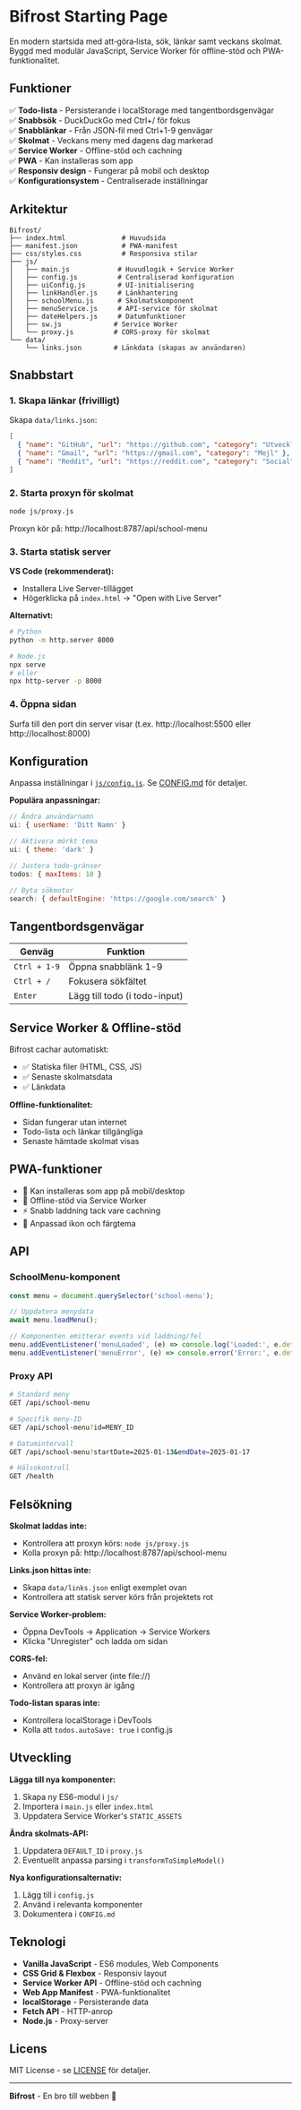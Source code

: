 # Bifrost Starting Page

En modern startsida med att‑göra‑lista, sök, länkar samt veckans skolmat. Byggd med modulär JavaScript, Service Worker för offline-stöd och PWA-funktionalitet.

## Funktioner

✅ **Todo-lista** - Persisterande i localStorage med tangentbordsgenvägar  
✅ **Snabbsök** - DuckDuckGo med Ctrl+/ för fokus  
✅ **Snabblänkar** - Från JSON-fil med Ctrl+1-9 genvägar  
✅ **Skolmat** - Veckans meny med dagens dag markerad  
✅ **Service Worker** - Offline-stöd och cachning  
✅ **PWA** - Kan installeras som app  
✅ **Responsiv design** - Fungerar på mobil och desktop  
✅ **Konfigurationsystem** - Centraliserade inställningar  

## Arkitektur

```
Bifrost/
├── index.html              # Huvudsida
├── manifest.json           # PWA-manifest
├── css/styles.css          # Responsiva stilar
├── js/
│   ├── main.js            # Huvudlogik + Service Worker
│   ├── config.js          # Centraliserad konfiguration
│   ├── uiConfig.js        # UI-initialisering
│   ├── linkHandler.js     # Länkhantering
│   ├── schoolMenu.js      # Skolmatskomponent
│   ├── menuService.js     # API-service för skolmat
│   ├── dateHelpers.js     # Datumfunktioner
│   ├── sw.js             # Service Worker
│   └── proxy.js          # CORS-proxy för skolmat
└── data/
    └── links.json        # Länkdata (skapas av användaren)
```

## Snabbstart

### 1. Skapa länkar (frivilligt)
Skapa `data/links.json`:
```json
[
  { "name": "GitHub", "url": "https://github.com", "category": "Utveckling" },
  { "name": "Gmail", "url": "https://gmail.com", "category": "Mejl" },
  { "name": "Reddit", "url": "https://reddit.com", "category": "Social" }
]
```

### 2. Starta proxyn för skolmat
```bash
node js/proxy.js
```
Proxyn kör på: http://localhost:8787/api/school-menu

### 3. Starta statisk server
**VS Code (rekommenderat):**
- Installera Live Server-tillägget
- Högerklicka på `index.html` → "Open with Live Server"

**Alternativt:**
```bash
# Python
python -m http.server 8000

# Node.js
npx serve
# eller
npx http-server -p 8000
```

### 4. Öppna sidan
Surfa till den port din server visar (t.ex. http://localhost:5500 eller http://localhost:8000)

## Konfiguration

Anpassa inställningar i [`js/config.js`](js/config.js). Se [CONFIG.md](CONFIG.md) för detaljer.

**Populära anpassningar:**
```js
// Ändra användarnamn
ui: { userName: 'Ditt Namn' }

// Aktivera mörkt tema
ui: { theme: 'dark' }

// Justera todo-gränser
todos: { maxItems: 10 }

// Byta sökmotor
search: { defaultEngine: 'https://google.com/search' }
```

## Tangentbordsgenvägar

| Genväg | Funktion |
|--------|----------|
| `Ctrl + 1-9` | Öppna snabblänk 1-9 |
| `Ctrl + /` | Fokusera sökfältet |
| `Enter` | Lägg till todo (i todo-input) |

## Service Worker & Offline-stöd

Bifrost cachar automatiskt:
- ✅ Statiska filer (HTML, CSS, JS)
- ✅ Senaste skolmatsdata
- ✅ Länkdata

**Offline-funktionalitet:**
- Sidan fungerar utan internet
- Todo-lista och länkar tillgängliga
- Senaste hämtade skolmat visas

## PWA-funktioner

- 📱 Kan installeras som app på mobil/desktop
- 🔄 Offline-stöd via Service Worker
- ⚡ Snabb laddning tack vare cachning
- 🎨 Anpassad ikon och färgtema

## API

### SchoolMenu-komponent
```javascript
const menu = document.querySelector('school-menu');

// Uppdatera menydata
await menu.loadMenu();

// Komponenten emitterar events vid laddning/fel
menu.addEventListener('menuLoaded', (e) => console.log('Loaded:', e.detail));
menu.addEventListener('menuError', (e) => console.error('Error:', e.detail));
```

### Proxy API
```bash
# Standard meny
GET /api/school-menu

# Specifik meny-ID
GET /api/school-menu?id=MENY_ID

# Datumintervall
GET /api/school-menu?startDate=2025-01-13&endDate=2025-01-17

# Hälsokontroll
GET /health
```

## Felsökning

**Skolmat laddas inte:**
- Kontrollera att proxyn körs: `node js/proxy.js`
- Kolla proxyn på: http://localhost:8787/api/school-menu

**Links.json hittas inte:**
- Skapa `data/links.json` enligt exemplet ovan
- Kontrollera att statisk server körs från projektets rot

**Service Worker-problem:**
- Öppna DevTools → Application → Service Workers
- Klicka "Unregister" och ladda om sidan

**CORS-fel:**
- Använd en lokal server (inte file://)
- Kontrollera att proxyn är igång

**Todo-listan sparas inte:**
- Kontrollera localStorage i DevTools
- Kolla att `todos.autoSave: true` i config.js

## Utveckling

**Lägga till nya komponenter:**
1. Skapa ny ES6-modul i `js/`
2. Importera i `main.js` eller `index.html`
3. Uppdatera Service Worker's `STATIC_ASSETS`

**Ändra skolmats-API:**
1. Uppdatera `DEFAULT_ID` i `proxy.js`
2. Eventuellt anpassa parsing i `transformToSimpleModel()`

**Nya konfigurationsalternativ:**
1. Lägg till i `config.js`
2. Använd i relevanta komponenter
3. Dokumentera i `CONFIG.md`

## Teknologi

- **Vanilla JavaScript** - ES6 modules, Web Components
- **CSS Grid & Flexbox** - Responsiv layout
- **Service Worker API** - Offline-stöd och cachning
- **Web App Manifest** - PWA-funktionalitet
- **localStorage** - Persisterande data
- **Fetch API** - HTTP-anrop
- **Node.js** - Proxy-server

## Licens

MIT License - se [LICENSE](LICENSE) för detaljer.

---

**Bifrost** - En bro till webben 🌉
